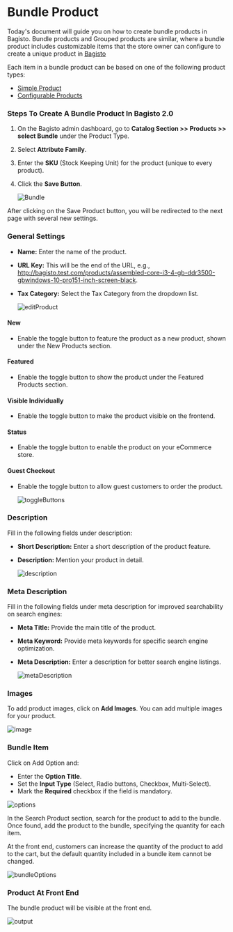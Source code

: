 # Bundle Product

Today's document will guide you on how to create bundle products in Bagisto. Bundle products and Grouped products are similar, where a bundle product includes customizable items that the store owner can configure to create a unique product in [Bagisto](https://bagisto.com/en/)

Each item in a bundle product can be based on one of the following product types:

- [Simple Product](https://bagisto.com/en/how-to-create-simple-product-in-bagisto/)
- [Configurable Products](https://bagisto.com/en/how-to-create-configurable-product-in-bagisto/)

### Steps To Create A Bundle Product In Bagisto 2.0

1. On the Bagisto admin dashboard, go to **Catalog Section >> Products >> select Bundle** under the Product Type.
2. Select **Attribute Family**.
3. Enter the **SKU** (Stock Keeping Unit) for the product (unique to every product).
4. Click the **Save Button**.

    ![Bundle](../../assets/2.0/images/bundle-product/bundle.png)

After clicking on the Save Product button, you will be redirected to the next page with several new settings.

### General Settings

- **Name:** Enter the name of the product.
- **URL Key:** This will be the end of the URL, e.g., http://bagisto.test.com/products/assembled-core-i3-4-gb-ddr3500-gbwindows-10-pro151-inch-screen-black.
- **Tax Category:** Select the Tax Category from the dropdown list.

    ![editProduct](../../assets/2.0/images/bundle-product/editProduct.png)

#### New

- Enable the toggle button to feature the product as a new product, shown under the New Products section.

#### Featured

- Enable the toggle button to show the product under the Featured Products section.

#### Visible Individually

- Enable the toggle button to make the product visible on the frontend.

#### Status

- Enable the toggle button to enable the product on your eCommerce store.

#### Guest Checkout

- Enable the toggle button to allow guest customers to order the product.

    ![toggleButtons](../../assets/2.0/images/bundle-product/toggleButtons.png)

### Description

Fill in the following fields under description:

- **Short Description:** Enter a short description of the product feature.
- **Description:** Mention your product in detail.

    ![description](../../assets/2.0/images/bundle-product/description.png)

### Meta Description

Fill in the following fields under meta description for improved searchability on search engines:

- **Meta Title:** Provide the main title of the product.
- **Meta Keyword:** Provide meta keywords for specific search engine optimization.
- **Meta Description:** Enter a description for better search engine listings.

    ![metaDescription](../../assets/2.0/images/bundle-product/metaDescription.png)

### Images

To add product images, click on **Add Images**. You can add multiple images for your product.

![image](../../assets/2.0/images/bundle-product/image.png)

### Bundle Item

Click on Add Option and:

- Enter the **Option Title**.
- Set the **Input Type** (Select, Radio buttons, Checkbox, Multi-Select).
- Mark the **Required** checkbox if the field is mandatory.

![options](../../assets/2.0/images/bundle-product/options.png)

In the Search Product section, search for the product to add to the bundle. Once found, add the product to the bundle, specifying the quantity for each item.

At the front end, customers can increase the quantity of the product to add to the cart, but the default quantity included in a bundle item cannot be changed.

![bundleOptions](../../assets/2.0/images/bundle-product/bundleOptions.png)

### Product At Front End

The bundle product will be visible at the front end.

![output](../../assets/2.0/images/bundle-product/output.png)
